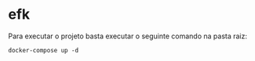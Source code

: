 # efk

Para executar o projeto basta executar o seguinte comando na pasta raiz:

``` docker-compose up -d ```
